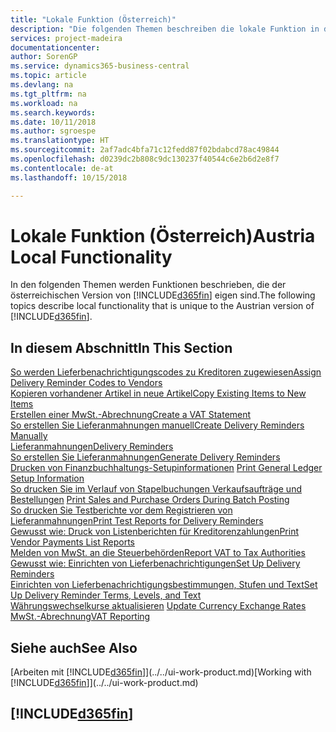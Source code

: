 ```yaml
---
title: "Lokale Funktion (Österreich)"
description: "Die folgenden Themen beschreiben die lokale Funktion in der österreichischen Version von Business Central."
services: project-madeira
documentationcenter: 
author: SorenGP
ms.service: dynamics365-business-central
ms.topic: article
ms.devlang: na
ms.tgt_pltfrm: na
ms.workload: na
ms.search.keywords: 
ms.date: 10/11/2018
ms.author: sgroespe
ms.translationtype: HT
ms.sourcegitcommit: 2af7adc4bfa71c12fedd87f02bdabcd78ac49844
ms.openlocfilehash: d0239dc2b808c9dc130237f40544c6e2b6d2e8f7
ms.contentlocale: de-at
ms.lasthandoff: 10/15/2018

---
```

# <a name="austria-local-functionality"></a><span data-ttu-id="35119-103">Lokale Funktion (Österreich)</span><span class="sxs-lookup"><span data-stu-id="35119-103">Austria Local Functionality</span></span>
<span data-ttu-id="35119-104">In den folgenden Themen werden Funktionen beschrieben, die der österreichischen Version von [!INCLUDE[d365fin](../../includes/d365fin_md.md)] eigen sind.</span><span class="sxs-lookup"><span data-stu-id="35119-104">The following topics describe local functionality that is unique to the Austrian version of [!INCLUDE[d365fin](../../includes/d365fin_md.md)].</span></span>  

## <a name="in-this-section"></a><span data-ttu-id="35119-105">In diesem Abschnitt</span><span class="sxs-lookup"><span data-stu-id="35119-105">In This Section</span></span>  

[<span data-ttu-id="35119-106">So werden Lieferbenachrichtigungscodes zu Kreditoren zugewiesen</span><span class="sxs-lookup"><span data-stu-id="35119-106">Assign Delivery Reminder Codes to Vendors</span></span>](how-to-assign-delivery-reminder-codes-to-vendors.md)  
[<span data-ttu-id="35119-107">Kopieren vorhandener Artikel in neue Artikel</span><span class="sxs-lookup"><span data-stu-id="35119-107">Copy Existing Items to New Items</span></span>](how-to-copy-existing-items-to-new-items.md)  
[<span data-ttu-id="35119-108">Erstellen einer MwSt.-Abrechnung</span><span class="sxs-lookup"><span data-stu-id="35119-108">Create a VAT Statement</span></span>](how-to-create-a-vat-statement.md)  
[<span data-ttu-id="35119-109">So erstellen Sie Lieferanmahnungen manuell</span><span class="sxs-lookup"><span data-stu-id="35119-109">Create Delivery Reminders Manually</span></span>](how-to-create-delivery-reminders-manually.md)  
[<span data-ttu-id="35119-110">Lieferanmahnungen</span><span class="sxs-lookup"><span data-stu-id="35119-110">Delivery Reminders</span></span>](delivery-reminders.md)  
[<span data-ttu-id="35119-111">So erstellen Sie Lieferanmahnungen</span><span class="sxs-lookup"><span data-stu-id="35119-111">Generate Delivery Reminders</span></span>](how-to-generate-delivery-reminders.md)  
<span data-ttu-id="35119-112">[Drucken von Finanzbuchhaltungs-Setupinformationen](how-to-print-general-ledger-setup-information.md)  </span><span class="sxs-lookup"><span data-stu-id="35119-112">[Print General Ledger Setup Information](how-to-print-general-ledger-setup-information.md)  </span></span>  
<span data-ttu-id="35119-113">[So drucken Sie im Verlauf von Stapelbuchungen Verkaufsaufträge und Bestellungen](how-to-print-sales-and-purchase-orders-during-batch-posting.md)  </span><span class="sxs-lookup"><span data-stu-id="35119-113">[Print Sales and Purchase Orders During Batch Posting](how-to-print-sales-and-purchase-orders-during-batch-posting.md)  </span></span>  
[<span data-ttu-id="35119-114">So drucken Sie Testberichte vor dem Registrieren von Lieferanmahnungen</span><span class="sxs-lookup"><span data-stu-id="35119-114">Print Test Reports for Delivery Reminders</span></span>](how-to-print-test-reports-for-delivery-reminders.md)  
[<span data-ttu-id="35119-115">Gewusst wie: Druck von Listenberichten für Kreditorenzahlungen</span><span class="sxs-lookup"><span data-stu-id="35119-115">Print Vendor Payments List Reports</span></span>](how-to-print-vendor-payments-list-reports.md)  
[<span data-ttu-id="35119-116">Melden von MwSt. an die Steuerbehörden</span><span class="sxs-lookup"><span data-stu-id="35119-116">Report VAT to Tax Authorities</span></span>](../../finance-how-report-vat.md)  
[<span data-ttu-id="35119-117">Gewusst wie: Einrichten von Lieferbenachrichtigungen</span><span class="sxs-lookup"><span data-stu-id="35119-117">Set Up Delivery Reminders</span></span>](how-to-set-up-delivery-reminders.md)  
[<span data-ttu-id="35119-118">Einrichten von Lieferbenachrichtigungsbestimmungen, Stufen und Text</span><span class="sxs-lookup"><span data-stu-id="35119-118">Set Up Delivery Reminder Terms, Levels, and Text</span></span>](how-to-set-up-delivery-reminder-terms-levels-and-text.md)  
<span data-ttu-id="35119-119">[Währungswechselkurse aktualisieren](../../finance-how-update-currencies.md)  </span><span class="sxs-lookup"><span data-stu-id="35119-119">[Update Currency Exchange Rates](../../finance-how-update-currencies.md)  </span></span>  
[<span data-ttu-id="35119-120">MwSt.-Abrechnung</span><span class="sxs-lookup"><span data-stu-id="35119-120">VAT Reporting</span></span>](vat-reporting.md)

## <a name="see-also"></a><span data-ttu-id="35119-121">Siehe auch</span><span class="sxs-lookup"><span data-stu-id="35119-121">See Also</span></span>
<span data-ttu-id="35119-122">[Arbeiten mit [!INCLUDE[d365fin](../../includes/d365fin_md.md)]](../../ui-work-product.md)</span><span class="sxs-lookup"><span data-stu-id="35119-122">[Working with [!INCLUDE[d365fin](../../includes/d365fin_md.md)]](../../ui-work-product.md)</span></span>

## [!INCLUDE[d365fin](../../includes/free_trial_md.md)]  

